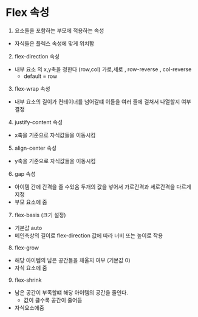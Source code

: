 # Flex 속성 
1. 요소들을 포함하는 부모에 적용하는 속성
- 자식들은 플렉스 속성에 맞게 위치함
2. flex-direction 속성
- 내부 요소 의 x,y축을 정한다 (row,col) 가로,세로 , row-reverse , col-reverse
  - default = row

3. flex-wrap 속성
- 내부 요소의 길이가 컨테이너를 넘어갈떄 이들을 여러 줄에 걸쳐서 나열할지 여부 결정
4. justify-content 속성
- x축을 기준으로 자식값들을 이동시킴
5. align-center 속성
- y축을 기준으로 자식값들을 이동시킴 
6. gap 속성
- 아이템 간에 간격을 줄 수있음 두개의 값을 넣어서 가로간격과 세로간격을 다르게 지정
- 부모 요소에 줌

7. flex-basis (크기 설정)
- 기본값 auto
- 메인축상의 길이로 flex-direction 값에 따라 너비 또는 높이로 작용


8. flex-grow
- 해당 아이템의 남은 공간들을 채울지 여부 (기본값 0) 
- 자식 요소에 줌

9. flex-shrink
- 남은 공간이 부족할떄 해당 아이템의 공간을 줄인다.
  - 값이 클수록 공간이 줄어듬
- 자식요소에줌